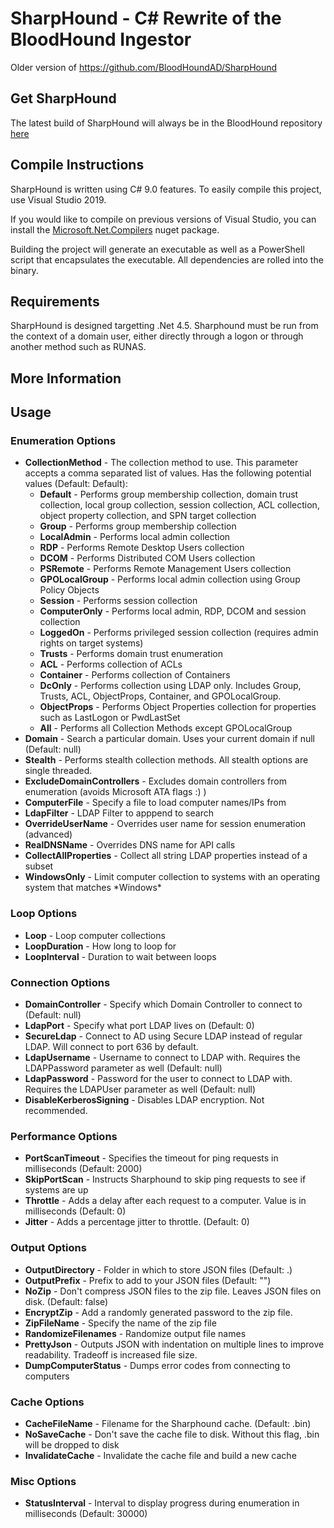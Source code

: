 # SharpHound - C# Rewrite of the BloodHound Ingestor
Older version of https://github.com/BloodHoundAD/SharpHound

## Get SharpHound

The latest build of SharpHound will always be in the BloodHound repository [here](https://github.com/BloodHoundAD/BloodHound/tree/master/Collectors)

## Compile Instructions

SharpHound is written using C# 9.0 features. To easily compile this project, use Visual Studio 2019.

If you would like to compile on previous versions of Visual Studio, you can install the [Microsoft.Net.Compilers](https://www.nuget.org/packages/Microsoft.Net.Compilers/) nuget package.

Building the project will generate an executable as well as a PowerShell script that encapsulates the executable. All dependencies are rolled into the binary.

## Requirements

SharpHound is designed targetting .Net 4.5. Sharphound must be run from the context of a domain user, either directly through a logon or through another method such as RUNAS.

## More Information

## Usage

### Enumeration Options

- **CollectionMethod** - The collection method to use. This parameter accepts a comma separated list of values. Has the following potential values (Default: Default):
  - **Default** - Performs group membership collection, domain trust collection, local group collection, session collection, ACL collection, object property collection, and SPN target collection
  - **Group** - Performs group membership collection
  - **LocalAdmin** - Performs local admin collection
  - **RDP** - Performs Remote Desktop Users collection
  - **DCOM** - Performs Distributed COM Users collection
  - **PSRemote** - Performs Remote Management Users collection
  - **GPOLocalGroup** - Performs local admin collection using Group Policy Objects
  - **Session** - Performs session collection
  - **ComputerOnly** - Performs local admin, RDP, DCOM and session collection
  - **LoggedOn** - Performs privileged session collection (requires admin rights on target systems)
  - **Trusts** - Performs domain trust enumeration
  - **ACL** - Performs collection of ACLs
  - **Container** - Performs collection of Containers
  - **DcOnly** - Performs collection using LDAP only. Includes Group, Trusts, ACL, ObjectProps, Container, and GPOLocalGroup.
  - **ObjectProps** - Performs Object Properties collection for properties such as LastLogon or PwdLastSet
  - **All** - Performs all Collection Methods except GPOLocalGroup
- **Domain** - Search a particular domain. Uses your current domain if null (Default: null)
- **Stealth** - Performs stealth collection methods. All stealth options are single threaded.
- **ExcludeDomainControllers** - Excludes domain controllers from enumeration (avoids Microsoft ATA flags :) )
- **ComputerFile** - Specify a file to load computer names/IPs from
- **LdapFilter** - LDAP Filter to apppend to search
- **OverrideUserName** - Overrides user name for session enumeration (advanced)
- **RealDNSName** - Overrides DNS name for API calls
- **CollectAllProperties** - Collect all string LDAP properties instead of a subset
- **WindowsOnly** - Limit computer collection to systems with an operating system that matches \*Windows\*

### Loop Options

- **Loop** - Loop computer collections
- **LoopDuration** - How long to loop for
- **LoopInterval** - Duration to wait between loops

### Connection Options

- **DomainController** - Specify which Domain Controller to connect to (Default: null)
- **LdapPort** - Specify what port LDAP lives on (Default: 0)
- **SecureLdap** - Connect to AD using Secure LDAP instead of regular LDAP. Will connect to port 636 by default.
- **LdapUsername** - Username to connect to LDAP with. Requires the LDAPPassword parameter as well (Default: null)
- **LdapPassword** - Password for the user to connect to LDAP with. Requires the LDAPUser parameter as well (Default: null)
- **DisableKerberosSigning** - Disables LDAP encryption. Not recommended.

### Performance Options

- **PortScanTimeout** - Specifies the timeout for ping requests in milliseconds (Default: 2000)
- **SkipPortScan** - Instructs Sharphound to skip ping requests to see if systems are up
- **Throttle** - Adds a delay after each request to a computer. Value is in milliseconds (Default: 0)
- **Jitter** - Adds a percentage jitter to throttle. (Default: 0)

### Output Options

- **OutputDirectory** - Folder in which to store JSON files (Default: .)
- **OutputPrefix** - Prefix to add to your JSON files (Default: "")
- **NoZip** - Don't compress JSON files to the zip file. Leaves JSON files on disk. (Default: false)
- **EncryptZip** - Add a randomly generated password to the zip file.
- **ZipFileName** - Specify the name of the zip file
- **RandomizeFilenames** - Randomize output file names
- **PrettyJson** - Outputs JSON with indentation on multiple lines to improve readability. Tradeoff is increased file size.
- **DumpComputerStatus** - Dumps error codes from connecting to computers

### Cache Options

- **CacheFileName** - Filename for the Sharphound cache. (Default: <B64 Machine Sid>.bin)
- **NoSaveCache** - Don't save the cache file to disk. Without this flag, <B64 Machine Sid>.bin will be dropped to disk
- **InvalidateCache** - Invalidate the cache file and build a new cache

### Misc Options

- **StatusInterval** - Interval to display progress during enumeration in milliseconds (Default: 30000)
